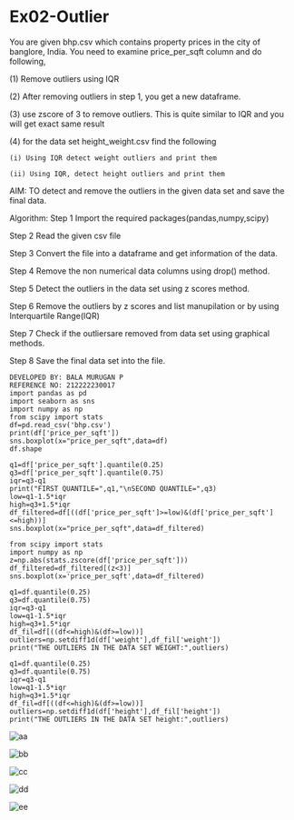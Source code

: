 # Ex02-Outlier

You are given bhp.csv which contains property prices in the city of banglore, India. You need to examine price_per_sqft column and do following,

(1) Remove outliers using IQR 

(2) After removing outliers in step 1, you get a new dataframe.

(3) use zscore of 3 to remove outliers. This is quite similar to IQR and you will get exact same result

(4) for the data set height_weight.csv find the following

    (i) Using IQR detect weight outliers and print them

    (ii) Using IQR, detect height outliers and print them
    
AIM:
TO detect and remove the outliers in the given data set and save the final data.

Algorithm:
Step 1
Import the required packages(pandas,numpy,scipy)

Step 2
Read the given csv file

Step 3
Convert the file into a dataframe and get information of the data.

Step 4
Remove the non numerical data columns using drop() method.

Step 5
Detect the outliers in the data set using z scores method.

Step 6
Remove the outliers by z scores and list manupilation or by using Interquartile Range(IQR)

Step 7
Check if the outliersare removed from data set using graphical methods.

Step 8
Save the final data set into the file.
    
    
``` 
DEVELOPED BY: BALA MURUGAN P
REFERENCE NO: 212222230017
import pandas as pd
import seaborn as sns
import numpy as np
from scipy import stats
df=pd.read_csv('bhp.csv')
print(df['price_per_sqft'])
sns.boxplot(x="price_per_sqft",data=df)
df.shape
```

```
q1=df['price_per_sqft'].quantile(0.25)
q3=df['price_per_sqft'].quantile(0.75)
iqr=q3-q1
print("FIRST QUANTILE=",q1,"\nSECOND QUANTILE=",q3)
low=q1-1.5*iqr
high=q3+1.5*iqr
df_filtered=df[((df['price_per_sqft']>=low)&(df['price_per_sqft']<=high))]
sns.boxplot(x="price_per_sqft",data=df_filtered)
```

```
from scipy import stats
import numpy as np
z=np.abs(stats.zscore(df['price_per_sqft']))
df_filtered=df_filtered[(z<3)]
sns.boxplot(x='price_per_sqft',data=df_filtered)
```

```
q1=df.quantile(0.25)
q3=df.quantile(0.75)
iqr=q3-q1
low=q1-1.5*iqr
high=q3+1.5*iqr
df_fil=df[((df<=high)&(df>=low))]
outliers=np.setdiff1d(df['weight'],df_fil['weight'])
print("THE OUTLIERS IN THE DATA SET WEIGHT:",outliers)
```

```
q1=df.quantile(0.25)
q3=df.quantile(0.75)
iqr=q3-q1
low=q1-1.5*iqr
high=q3+1.5*iqr
df_fil=df[((df<=high)&(df>=low))]
outliers=np.setdiff1d(df['height'],df_fil['height'])
print("THE OUTLIERS IN THE DATA SET height:",outliers)
```

![aa](https://user-images.githubusercontent.com/118680410/227790376-0249836a-1815-4be8-8083-49fd6cdb9f68.png)

![bb](https://user-images.githubusercontent.com/118680410/227790395-08526e51-0aba-4670-9c34-3f31ef2fdbf2.png)

![cc](https://user-images.githubusercontent.com/118680410/227790403-52258caf-87e8-469e-9750-b9a135b985d1.png)

![dd](https://user-images.githubusercontent.com/118680410/227790420-daa0d07b-8b38-4b56-aeb1-961d426f6b36.png)

![ee](https://user-images.githubusercontent.com/118680410/227790441-cd68c41b-1aea-4829-a651-db5924d496cc.png)

